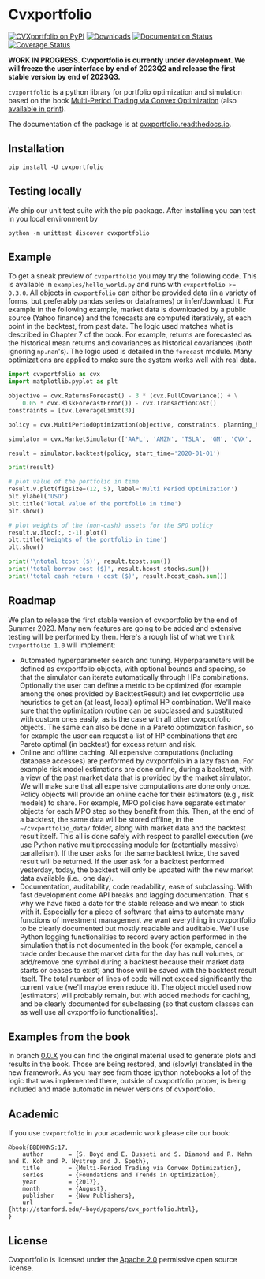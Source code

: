 # Cvxportfolio

[![CVXportfolio on PyPI](https://img.shields.io/pypi/v/cvxportfolio.svg)](https://pypi.org/project/cvxportfolio/)
[![Downloads](https://static.pepy.tech/personalized-badge/cvxportfolio?period=month&units=international_system&left_color=black&right_color=orange&left_text=PyPI%20downloads%20per%20month)](https://pepy.tech/project/cvxportfolio)
[![Documentation Status](https://readthedocs.org/projects/cvxportfolio/badge/?version=latest)](https://cvxportfolio.readthedocs.io/en/latest/?badge=latest)
[![Coverage Status](https://coveralls.io/repos/github/cvxgrp/cvxportfolio/badge.svg?branch=master)](https://coveralls.io/github/cvxgrp/cvxportfolio?branch=master)


**WORK IN PROGRESS. Cvxportfolio is currently under development. We will freeze the user interface by end of 2023Q2 and release the first stable version by end of 2023Q3.**


`cvxportfolio` is a python library for portfolio optimization and simulation
based on the book [Multi-Period Trading via Convex Optimization](https://web.stanford.edu/~boyd/papers/pdf/cvx_portfolio.pdf)
(also [available in print](https://www.amazon.com/Multi-Period-Trading-Convex-Optimization-Foundations/dp/1680833286/)).

The documentation of the package is at [cvxportfolio.readthedocs.io](https://cvxportfolio.readthedocs.io/en/latest/).


Installation
------------

```
pip install -U cvxportfolio
```

Testing locally
------------
We ship our unit test suite with the pip package. After installing you can test in you local environment by

```
python -m unittest discover cvxportfolio
```


Example
------------
To get a sneak preview of `cvxportfolio` you may try the following code. This is available in `examples/hello_world.py` and runs 
with `cvxportfolio >= 0.3.0`. All objects in `cvxportfolio` can either be provided data (in a variety of forms, but preferably pandas
series or dataframes) or infer/download it. For example in the following example, market data is downloaded by a public source
(Yahoo finance) and the forecasts are computed iteratively, at each point in the backtest, from past data. The logic used
matches what is described in Chapter 7 of the book. For example, returns are forecasted as the historical mean returns 
and covariances as historical covariances (both ignoring `np.nan`'s). The logic used is detailed in the `forecast` module. Many optimizations
are applied to make sure the system works well with real data. 


```python
import cvxportfolio as cvx
import matplotlib.pyplot as plt

objective = cvx.ReturnsForecast() - 3 * (cvx.FullCovariance() + \
	0.05 * cvx.RiskForecastError()) - cvx.TransactionCost()
constraints = [cvx.LeverageLimit(3)]

policy = cvx.MultiPeriodOptimization(objective, constraints, planning_horizon=2)

simulator = cvx.MarketSimulator(['AAPL', 'AMZN', 'TSLA', 'GM', 'CVX', 'NKE'])

result = simulator.backtest(policy, start_time='2020-01-01')

print(result)

# plot value of the portfolio in time
result.v.plot(figsize=(12, 5), label='Multi Period Optimization')
plt.ylabel('USD')
plt.title('Total value of the portfolio in time')
plt.show()

# plot weights of the (non-cash) assets for the SPO policy
result.w.iloc[:, :-1].plot()
plt.title('Weights of the portfolio in time')
plt.show()

print('\ntotal tcost ($)', result.tcost.sum())
print('total borrow cost ($)', result.hcost_stocks.sum())
print('total cash return + cost ($)', result.hcost_cash.sum())

```

Roadmap
-------
We plan to release the first stable version of cvxportfolio by the end of Summer 2023. Many new features are going to be added
and extensive testing will be performed by then. Here's a rough list of what we think `cvxportfolio 1.0` will implement:

- Automated hyperparameter search and tuning. Hyperparameters will be defined as cvxportfolio objects, with optional bounds and spacing,
	so that the simulator can iterate automatically through HPs combinations. Optionally the user can define a metric to be optimized
	(for example among the ones provided by BacktestResult) and let cvxportfolio use heuristics to get an (at least, local) optimal
	HP combination. We'll make sure that the optimization routine can be subclassed and substituted with custom ones easily, as 
	is the case with all other cvxportfolio objects. The same can also be done in a Pareto optimization fashion, so for example the user can 
	request a list of HP combinations that are Pareto optimal (in backtest) for excess return and risk.
- Online and offline caching. All expensive computations (including database accesses) are performed by cvxportfolio in a lazy fashion.
	For example risk model estimations are done online, during a backtest, with a view of the past market data that is provided by the market
	simulator. We will make sure that all expensive computations are done only once. Policy objects will provide an online cache 
	for their estimators (e.g., risk models) to share. For example, MPO policies have separate estimator objects for each MPO step so they benefit
	from this. Then, at the end of a backtest, the same data will be stored offline, in the `~/cvxportfolio_data/` folder, along with market
	data and the backtest result itself. This all is done safely with respect to parallel execution (we use Python native multiprocessing module
	for (potentially massive) parallelism). If the user asks for the same backtest twice, the saved result will be returned. If the user ask
	for a backtest performed yesterday, today, the backtest will only be updated with the new market data available (i.e., one day). 
- Documentation, auditability, code readability, ease of subclassing. With fast development come API breaks and lagging documentation. That's
	why we have fixed a date for the stable release and we mean to stick with it. Especially for a piece of software that aims to automate
	many functions of investment management we want everything in cvxportfolio to be clearly documented but mostly readable and auditable. 
	We'll use Python logging functionalities to record every action performed in the simulation that is not documented in the book (for example,
	cancel a trade order because the market data for the day has null volumes, or add/remove one symbol during a backtest because their market
	data starts or ceases to exist) and those will be saved with the backtest result itself. The total number of lines of code will not exceed
	significantly the current value (we'll maybe even reduce it). The object model used now (estimators) will probably remain, but with added
	methods for caching, and be clearly documented for subclassing (so that custom classes can as well use all cvxportfolio functionalities). 


Examples from the book
----------------------
In branch [0.0.X](https://github.com/cvxgrp/cvxportfolio/tree/0.0.X) you can find the original material used to generate plots
and results in the book. Those are being restored, and (slowly) translated in the new framework. As you may see from those
ipython notebooks a lot of the logic that was implemented there, outside of cvxportfolio proper, is being included and made automatic
in newer versions of cvxportfolio. 


Academic
------------

If you use `cvxportfolio` in your academic work please cite our book:
```
@book{BBDKKNS:17,
    author       = {S. Boyd and E. Busseti and S. Diamond and R. Kahn and K. Koh and P. Nystrup and J. Speth},
    title        = {Multi-Period Trading via Convex Optimization},
    series       = {Foundations and Trends in Optimization},
    year         = {2017},
    month        = {August},
    publisher    = {Now Publishers},
    url          = {http://stanford.edu/~boyd/papers/cvx_portfolio.html},
}
```


License
------------

Cvxportfolio is licensed under the [Apache 2.0](http://www.apache.org/licenses/) permissive
open source license.



